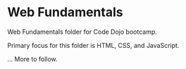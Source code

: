 # Web Fundamentals
Web Fundamentals folder for Code Dojo bootcamp.

Primary focus for this folder is HTML, CSS, and JavaScript.

... More to follow.